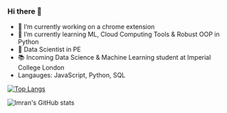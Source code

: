 ### Hi there 👋

- 🔭 I’m currently working on a chrome extension
- 🌱 I’m currently learning ML, Cloud Computing Tools & Robust OOP in Python
- 💼 Data Scientist in PE
- 📚 Incoming Data Science & Machine Learning student at Imperial College London
- Langauges: JavaScript, Python, SQL

[![Top Langs](github-readme-stats-imran-final.vercel.app/api/top-langs/?username=imrankhan37)](https://github.com/imrankhan37/github-readme-stats)

![Imran's GitHub stats](github-readme-stats-imran-final.vercel.app/api?username=imrankhan37&show_icons=true)


